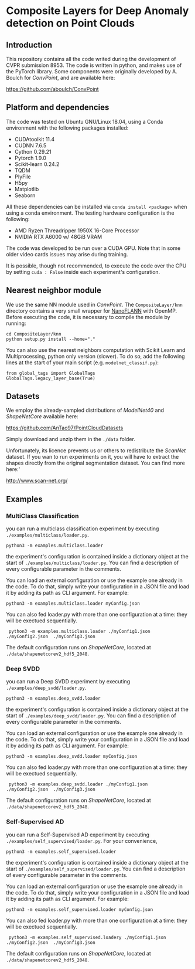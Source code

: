 # Composite Layers for Deep Anomaly detection on Point Clouds


## Introduction

This repository contains all the code writed during the development of CVPR submission 8953.
The code is written in python, and makes use of the PyTorch library. Some components were originally
developed by A. Boulch for *ConvPoint*, and are available here:

https://github.com/aboulch/ConvPoint


## Platform and dependencies

The code was tested on Ubuntu GNU/Linux 18.04, using a Conda environment with the following packages installed:

- CUDAtoolkit 11.4
- CUDNN 7.6.5
- Cython 0.29.21
- Pytorch 1.9.0
- Scikit-learn 0.24.2
- TQDM 
- PlyFile
- H5py
- Matplotlib
- Seaborn

All these dependencies can be installed via `conda install <package>` when using a conda environment. The testing hardware configuration is the following:

- AMD Ryzen Threadripper 1950X 16-Core Processor
- NVIDIA RTX A6000 w/ 48GiB VRAM

The code was developed to be run over a CUDA GPU. Note that in some older video cards issues may arise during training.

It is possible, though not recommended, to execute
the code over the CPU by setting `cuda : False` inside each experiment's configuration. 

## Nearest neighbor module
We use the same NN module used in *ConvPoint*. 
The ```CompositeLayer/knn``` directory contains a very small wrapper for [NanoFLANN](https://github.com/jlblancoc/nanoflann) with OpenMP.
Before executing the code, it is necessary to compile the module by running:
```
cd CompositeLayer/knn
python setup.py install --home="."
```

You can also use the nearest neighbors computation with Scikit Learn and Multiprocessing, python only version (slower). To do so, add the following lines at the start of your main script (e.g. ```modelnet_classif.py```):
```
from global_tags import GlobalTags
GlobalTags.legacy_layer_base(True)
```


## Datasets

We employ the already-sampled distributions of *ModelNet40* and *ShapeNetCore* available here:

https://github.com/AnTao97/PointCloudDatasets

Simply download and unzip them in the `./data` folder.

Unfortunately, its licence prevents us or others to redistribute the *ScanNet* dataset. If you wan to run experiments on it, you will have to extract the shapes directly from the original segmentation dataset. You can find more here:'

http://www.scan-net.org/


## Examples

### MultiClass Classification

you can run a multiclass classification experiment by executing `./examples/multiclass/loader.py`.

`python3 -m examples.multiclass.loader `

the experiment's configuration is contained inside a dictionary object at the start of `./examples/multiclass/loader.py`.
You can find a description of every configurable parameter in the comments.

You can load an external configuration or use the example one already in the code. To do that, simply write your configuration in a JSON file and load it by adding its path as CLI argument. For example:

`python3 -m examples.multiclass.loader myConfig.json ` 

You can also fed loader.py with more than one configuration at a time: they will be exectued sequentially.

` python3 -m examples.multiclass.loader ./myConfig1.json ./myConfig2.json  ./myConfig3.json` 

The default configuration runs on *ShapeNetCore*, located at `./data/shapenetcorev2_hdf5_2048`.
### Deep SVDD

you can run a Deep SVDD experiment by executing `./examples/deep_svdd/loader.py`.

`python3 -m examples.deep_svdd.loader `

the experiment's configuration is contained inside a dictionary object at the start of `./examples/deep_svdd/loader.py`.
You can find a description of every configurable parameter in the comments.

You can load an external configuration or use the example one already in the code. To do that, simply write your configuration in a JSON file and load it by adding its path as CLI argument. For example:

`python3 -m examples.deep_svdd.loader myConfig.json ` 

You can also fed loader.py with more than one configuration at a time: they will be exectued sequentially.

` python3 -m examples.deep_svdd.loader ./myConfig1.json ./myConfig2.json  ./myConfig3.json` 

The default configuration runs on *ShapeNetCore*, located at `./data/shapenetcorev2_hdf5_2048`.

### Self-Supervised AD

you can run a Self-Supervised AD experiment by executing `./examples/self_supervised/loader.py`. For your convenience,

`python3 -m examples.self_supervised.loader `

the experiment's configuration is contained inside a dictionary object at the start of `./examples/self_supervised/loader.py`.
You can find a description of every configurable parameter in the comments.

You can load an external configuration or use the example one already in the code. To do that, simply write your configuration in a JSON file and load it by adding its path as CLI argument. For example:

` python3 -m examples.self_supervised.loader myConfig.json ` 

You can also fed loader.py with more than one configuration at a time: they will be exectued sequentially.

` python3 -m examples.self_supervised.loadery ./myConfig1.json ./myConfig2.json  ./myConfig3.json` 

The default configuration runs on *ShapeNetCore*, located at `./data/shapenetcorev2_hdf5_2048`.

